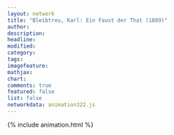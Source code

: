 ```yaml
---
layout: network
title: "Bleibtreu, Karl: Ein Faust der That (1889)"
author:
description:
headline:
modified:
category:
tags:
imagefeature: 
mathjax: 
chart: 
comments: true
featured: false
list: false
networkdata: animation322.js
---
```

{% include animation.html %}

